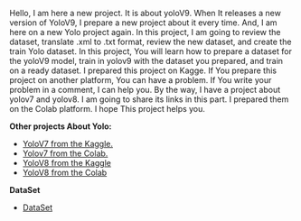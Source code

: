 Hello, I am here a new project. It is about yoloV9. When It releases a new version of YoloV9, I prepare a new project about it every time. And, I am here on a new Yolo project again. In this project, I am going to review the dataset, translate .xml to .txt format, review the new dataset, and create the train Yolo dataset. In this project, You will learn how to prepare a dataset for the yoloV9 model, train in yolov9 with the dataset you prepared, and train on a ready dataset. I prepared this project on Kagge. If You prepare this project on another platform, You can have a problem. If You write your problem in a comment, I can help you. By the way, I have a project about yolov7 and yolov8. I am going to share its links in this part. I prepared them on the Colab platform. I hope This project helps you.

**Other projects About Yolo:**
- [YoloV7 from the Kaggle.](https://www.kaggle.com/code/ihsncnkz/face-mask-detection-with-yolov7)
- [Yolov7 from the Colab.](https://colab.research.google.com/drive/1fcZqEgRgAE8neo-TG2QSdCuo0setQUvS?usp=sharing)
- [YoloV8 from the Kaggle](https://www.kaggle.com/code/ihsncnkz/face-mask-detection-with-yolov8)
- [YoloV8 from the Colab](https://colab.research.google.com/drive/1fcZqEgRgAE8neo-TG2QSdCuo0setQUvS?usp=sharing)

**DataSet**
- [DataSet](https://www.kaggle.com/datasets/andrewmvd/face-mask-detection)
